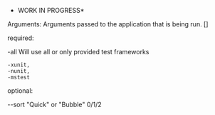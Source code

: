* WORK IN PROGRESS*



Arguments:
  <applicationArguments>  Arguments passed to the application that is being run. []

required:	

  -all  Will use all or only provided test frameworks
  
    -xunit, 
    -nunit, 
    -mstest    
optional:  
     
  --sort "Quick" or "Bubble" 0/1/2
